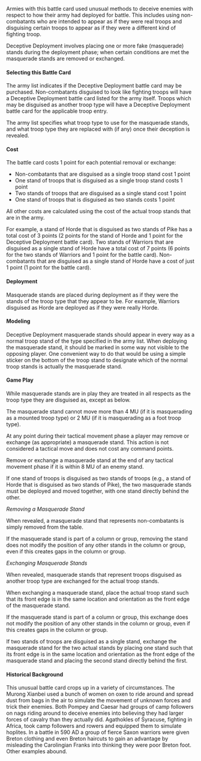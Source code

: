 Armies with this battle card used unusual methods to deceive enemies with respect to how their army had deployed for battle. This includes using non-combatants who are 
intended to appear as if they were real troops and disguising certain troops to appear as if they were a different kind of fighting troop.

Deceptive Deployment involves placing one or more fake (masquerade) stands during the deployment phase; when certain conditions are met the masquerade stands are removed or exchanged.

#### Selecting this Battle Card
The army list indicates if the Deceptive Deployment battle card may be purchased. Non-combatants disguised to look like fighting troops will have a Deceptive Deployment battle card
listed for the army itself. Troops which may be disguised as another troop type will have a Deceptive Deployment battle card for the applicable troop entry.

The army list specifies what troop type to use for the masquerade stands, and what troop type they are replaced with (if any) once their deception is revealed.

#### Cost
The battle card costs 1 point for each potential removal or exchange:
- Non-combatants that are disguised as a single troop stand cost 1 point
- One stand of troops that is disguised as a single troop stand costs 1 point
- Two stands of troops that are disguised as a single stand cost 1 point
- One stand of troops that is disguised as two stands costs 1 point

All other costs are calculated using the cost of the actual troop stands that are in the army.

For example, a stand of Horde that is disguised as two stands of Pike has a total cost of 3 points (2 points for the stand of Horde and 1 point for the Deceptive
Deployment battle card). Two stands of Warriors that are disguised as a single stand of Horde have a total cost of 7 points (6 points for the two stands of Warriors
and 1 point for the battle card). Non-combatants that are disguised as a single stand of Horde have a cost of just 1 point (1 point for the battle card).

#### Deployment
Masquerade stands are placed during deployment as if they were the stands of the troop type that they appear to be. For example, Warriors disguised as Horde are 
deployed as if they were really Horde.

#### Modeling
Deceptive Deployment masquerade stands should appear in every way as a normal troop stand of the type specified in the army list.  When deploying the masquerade stand, 
it should be marked in some way not visible to the opposing player.  One convenient way to do that would be using a simple sticker on the bottom of the troop stand to 
designate which of the normal troop stands is actually the masquerade stand. 

#### Game Play
While masquerade stands are in play they are treated in all respects as the troop type they are disguised as, except as below.

The masquerade stand cannot move more than 4 MU (if it is masquerading as a mounted troop type) or 2 MU (if it is masquerading as a foot troop type).

At any point during their tactical movement phase a player may remove or exchange (as appropriate) a masquerade stand. This action is not considered a tactical move and does not cost any command points.

Remove or exchange a masquerade stand at the end of any tactical movement phase if it is within 8 MU of an enemy stand.

If one stand of troops is disguised as two stands of troops (e.g., a stand of Horde that is disguised as two stands of Pike), the two masquerade stands must be deployed and moved together, with one stand directly behind the other.

*Removing a Masquerade Stand*

When revealed, a masquerade stand that represents non-combatants is simply removed from the table. 

If the masquerade stand is part of a column or group, removing the stand does not modify the position of any other stands in the column or group, even if this creates gaps in the column or group.

*Exchanging Masquerade Stands*

When revealed, masquerade stands that represent troops disguised as another troop type are exchanged for the actual troop stands.

When exchanging a masquerade stand, place the actual troop stand such that its front edge is in the same location and orientation as the front edge of the masquerade stand. 

If the masquerade stand is part of a column or group, this exchange does not modify the position of any other stands in the column or group, even if this creates gaps in the column or group.

If two stands of troops are disguised as a single stand, exchange the masquerade stand for the two actual stands by placing one stand such that its front edge is in the same location and orientation as the front edge of the masquerade stand and placing the second stand directly behind the first.

#### Historical Background
This unusual battle card crops up in a variety of circumstances.  The Murong Xianbei used a bunch of women on oxen to ride around and spread dust from bags
in the air to simulate the movement of unknown forces and trick their enemies.  Both Pompey and Caesar had groups of camp followers on nags riding around to
deceive enemies into believing they had larger forces of cavalry than they actually did.  Agathokles of Syracuse, fighting in Africa, took camp followers and
rowers and equipped them to simulate hoplites.  In a battle in 590 AD a group of fierce Saxon warriors were given Breton clothing and even Breton haircuts to
gain an advantage by misleading the Carolingian Franks into thinking they were poor Breton foot.  Other examples abound.
